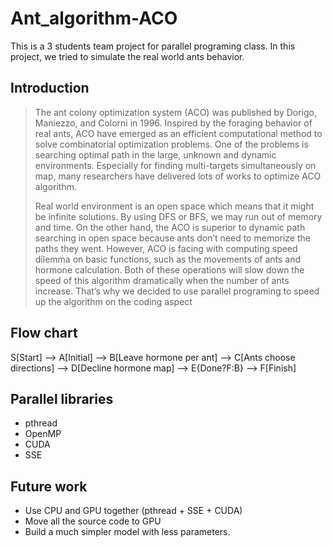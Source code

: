

# Ant_algorithm-ACO
This is a 3 students team project for parallel programing class. In this project, we tried to simulate the real world ants behavior. 

## Introduction
>  The ant colony optimization system (ACO) was published by Dorigo, Maniezzo, and Colorni in 1996. Inspired by the foraging behavior of real ants, ACO have emerged as an efficient computational method to solve combinatorial optimization problems. One of the problems is searching optimal path in the large, unknown and dynamic environments. Especially for finding multi-targets simultaneously on map, many researchers have delivered lots of works to optimize ACO algorithm.  
>    
>  Real world environment is an open space which means that it might be infinite solutions. By using DFS or BFS, we may run out of memory and time. On the other hand, the ACO is superior to dynamic path searching in open space because ants don’t need to memorize the paths they went. However, ACO is facing with computing speed dilemma on basic functions, such as the movements of ants and hormone calculation. Both of these operations will slow down the speed of this algorithm dramatically when the number of ants increase. That’s why we decided to use parallel programing to speed up the algorithm on the coding aspect

## Flow chart
S[Start] --> A[Initial]
--> B[Leave hormone per ant] --> C[Ants choose directions] --> D[Decline hormone map]
--> E{Done?F:B} --> F[Finish]

## Parallel libraries
* pthread
* OpenMP
* CUDA
* SSE

## Future work
* Use CPU and GPU together (pthread + SSE + CUDA)
* Move all the source code to GPU
* Build a much simpler model with less parameters.

